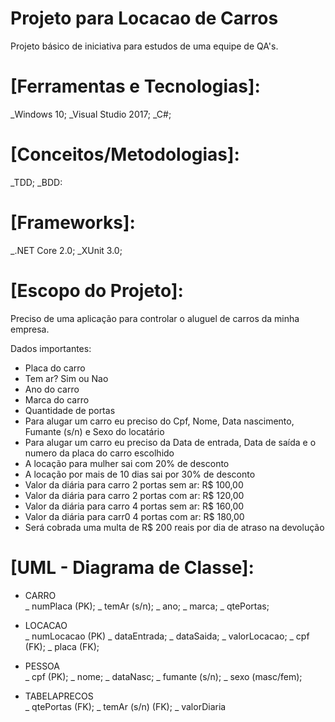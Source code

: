 # Projeto para Locacao de Carros

Projeto básico de iniciativa para estudos de uma equipe de QA's.

# [Ferramentas e Tecnologias]:
_Windows 10;
_Visual Studio 2017;
_C#;

# [Conceitos/Metodologias]:
_TDD;
_BDD:

# [Frameworks]:
_.NET Core 2.0;
_XUnit 3.0;

# [Escopo do Projeto]:

Preciso de uma aplicação para controlar o aluguel de carros da minha empresa.

Dados importantes:
- Placa do carro
- Tem ar? Sim ou Nao
- Ano do carro
- Marca do carro
- Quantidade de portas
- Para alugar um carro eu preciso do Cpf, Nome, Data nascimento, Fumante (s/n) e Sexo do locatário
- Para alugar um carro eu preciso da Data de entrada, Data de saída e o numero da placa do carro escolhido
- A locação para mulher sai com 20% de desconto
- A locação por mais de 10 dias sai por 30% de desconto
- Valor da diária para carro 2 portas sem ar: R$ 100,00
- Valor da diária para carro 2 portas com ar: R$ 120,00
- Valor da diária para carro 4 portas sem ar: R$ 160,00
- Valor da diária para carr0 4 portas com ar: R$ 180,00
- Será cobrada uma multa de R$ 200 reais por dia de atraso na devolução

# [UML - Diagrama de Classe]:
- CARRO                        
_ numPlaca (PK);
_ temAr (s/n);
_ ano;
_ marca;
_ qtePortas;

- LOCACAO       
_ numLocacao (PK)
_ dataEntrada;
_ dataSaida;
_ valorLocacao;
_ cpf (FK);
_ placa (FK);

- PESSOA        
_ cpf (PK);
_ nome;
_ dataNasc;
_ fumante (s/n);
_ sexo (masc/fem);

- TABELAPRECOS    
_ qtePortas (FK);
_ temAr (s/n) (FK);
_ valorDiaria

